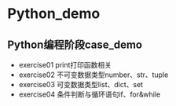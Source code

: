 # Python_demo
## Python编程阶段case_demo
* exercise01 print打印函数相关
* exercise02 不可变数据类型number、str、tuple
* exercise03 可变数据类型list、dict、set
* exercise04 条件判断与循环语句if、for&while
